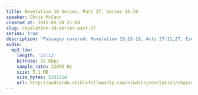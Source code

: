 ```yaml
---
title: Revelation 18 Series, Part 27, Verses 15-19
speaker: Chris McCann
created_at: 2015-02-20 21:00
slug: revelation-18-series-part-27
series: true
description: 'Passages covered: Revelation 18:15-19, Acts 27:11,27, Ezekiel 27:26-32.'
audio:
  mp3_low:
    length: '22:12'
    bitrate: 32 Kbps
    sample_rate: 22050 Hz
    size: 5.1 MB
    size_bytes: 5331254
    url: http://audiocdn.ebiblefellowship.com/studies/revelation/chapter-18/2015.02.20_McCann_-_Revelation_18_Series_Part_27.mp3
---
```

